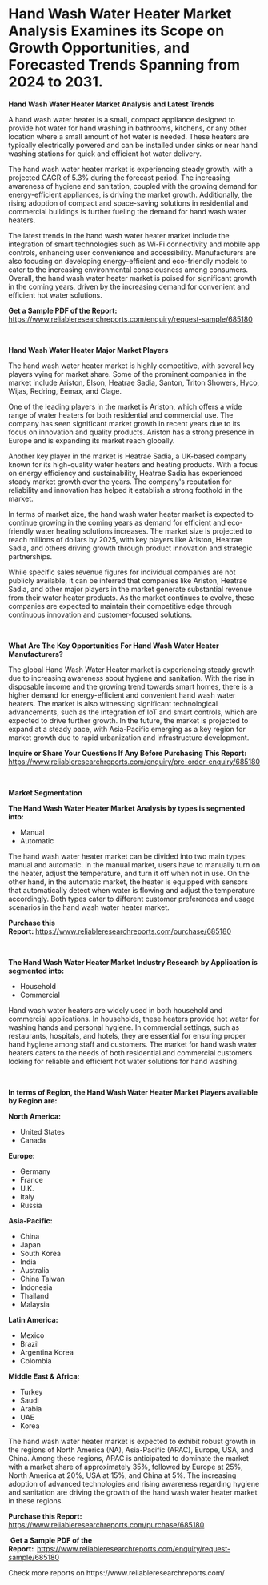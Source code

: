 <p><h1>Hand Wash Water Heater Market Analysis Examines its Scope on Growth Opportunities, and Forecasted Trends Spanning from 2024 to 2031.</h1></p><p><strong>Hand Wash Water Heater Market Analysis and Latest Trends</strong></p>
<p><p>A hand wash water heater is a small, compact appliance designed to provide hot water for hand washing in bathrooms, kitchens, or any other location where a small amount of hot water is needed. These heaters are typically electrically powered and can be installed under sinks or near hand washing stations for quick and efficient hot water delivery.</p><p>The hand wash water heater market is experiencing steady growth, with a projected CAGR of 5.3% during the forecast period. The increasing awareness of hygiene and sanitation, coupled with the growing demand for energy-efficient appliances, is driving the market growth. Additionally, the rising adoption of compact and space-saving solutions in residential and commercial buildings is further fueling the demand for hand wash water heaters.</p><p>The latest trends in the hand wash water heater market include the integration of smart technologies such as Wi-Fi connectivity and mobile app controls, enhancing user convenience and accessibility. Manufacturers are also focusing on developing energy-efficient and eco-friendly models to cater to the increasing environmental consciousness among consumers. Overall, the hand wash water heater market is poised for significant growth in the coming years, driven by the increasing demand for convenient and efficient hot water solutions.</p></p>
<p><strong>Get a Sample PDF of the Report:&nbsp;</strong> <a href="https://www.reliableresearchreports.com/enquiry/request-sample/685180">https://www.reliableresearchreports.com/enquiry/request-sample/685180</a></p>
<p>&nbsp;</p>
<p><strong>Hand Wash Water Heater Major Market Players</strong></p>
<p><p>The hand wash water heater market is highly competitive, with several key players vying for market share. Some of the prominent companies in the market include Ariston, Elson, Heatrae Sadia, Santon, Triton Showers, Hyco, Wijas, Redring, Eemax, and Clage.</p><p>One of the leading players in the market is Ariston, which offers a wide range of water heaters for both residential and commercial use. The company has seen significant market growth in recent years due to its focus on innovation and quality products. Ariston has a strong presence in Europe and is expanding its market reach globally.</p><p>Another key player in the market is Heatrae Sadia, a UK-based company known for its high-quality water heaters and heating products. With a focus on energy efficiency and sustainability, Heatrae Sadia has experienced steady market growth over the years. The company's reputation for reliability and innovation has helped it establish a strong foothold in the market.</p><p>In terms of market size, the hand wash water heater market is expected to continue growing in the coming years as demand for efficient and eco-friendly water heating solutions increases. The market size is projected to reach millions of dollars by 2025, with key players like Ariston, Heatrae Sadia, and others driving growth through product innovation and strategic partnerships.</p><p>While specific sales revenue figures for individual companies are not publicly available, it can be inferred that companies like Ariston, Heatrae Sadia, and other major players in the market generate substantial revenue from their water heater products. As the market continues to evolve, these companies are expected to maintain their competitive edge through continuous innovation and customer-focused solutions.</p></p>
<p>&nbsp;</p>
<p><strong>What Are The Key Opportunities For Hand Wash Water Heater Manufacturers?</strong></p>
<p><p>The global Hand Wash Water Heater market is experiencing steady growth due to increasing awareness about hygiene and sanitation. With the rise in disposable income and the growing trend towards smart homes, there is a higher demand for energy-efficient and convenient hand wash water heaters. The market is also witnessing significant technological advancements, such as the integration of IoT and smart controls, which are expected to drive further growth. In the future, the market is projected to expand at a steady pace, with Asia-Pacific emerging as a key region for market growth due to rapid urbanization and infrastructure development.</p></p>
<p><strong>Inquire or Share Your Questions If Any Before Purchasing This Report:</strong> <a href="https://www.reliableresearchreports.com/enquiry/pre-order-enquiry/685180">https://www.reliableresearchreports.com/enquiry/pre-order-enquiry/685180</a></p>
<p>&nbsp;</p>
<p><strong>Market Segmentation</strong></p>
<p><strong>The Hand Wash Water Heater Market Analysis by types is segmented into:</strong></p>
<p><ul><li>Manual</li><li>Automatic</li></ul></p>
<p><p>The hand wash water heater market can be divided into two main types: manual and automatic. In the manual market, users have to manually turn on the heater, adjust the temperature, and turn it off when not in use. On the other hand, in the automatic market, the heater is equipped with sensors that automatically detect when water is flowing and adjust the temperature accordingly. Both types cater to different customer preferences and usage scenarios in the hand wash water heater market.</p></p>
<p><strong>Purchase this Report:&nbsp;</strong><a href="https://www.reliableresearchreports.com/purchase/685180">https://www.reliableresearchreports.com/purchase/685180</a></p>
<p>&nbsp;</p>
<p><strong>The Hand Wash Water Heater Market Industry Research by Application is segmented into:</strong></p>
<p><ul><li>Household</li><li>Commercial</li></ul></p>
<p><p>Hand wash water heaters are widely used in both household and commercial applications. In households, these heaters provide hot water for washing hands and personal hygiene. In commercial settings, such as restaurants, hospitals, and hotels, they are essential for ensuring proper hand hygiene among staff and customers. The market for hand wash water heaters caters to the needs of both residential and commercial customers looking for reliable and efficient hot water solutions for hand washing.</p></p>
<p>&nbsp;</p>
<p><strong>In terms of Region, the Hand Wash Water Heater Market Players available by Region are:</strong></p>
<p>
    <p> <strong> North America: </strong>
        <ul>
            <li>United States</li>
            <li>Canada</li>
        </ul>
        </p> 
    <p> <strong> Europe: </strong>
        <ul>
            <li>Germany</li>
            <li>France</li>
            <li>U.K.</li>
            <li>Italy</li>
            <li>Russia</li>
        </ul>
        </p> 
    <p> <strong> Asia-Pacific: </strong>
        <ul>
            <li>China</li>
            <li>Japan</li>
            <li>South Korea</li>
            <li>India</li>
            <li>Australia</li>
            <li>China Taiwan</li>
            <li>Indonesia</li>
            <li>Thailand</li>
            <li>Malaysia</li>
        </ul>
        </p> 
    <p> <strong> Latin America: </strong>
        <ul>
            <li>Mexico</li>
            <li>Brazil</li>
            <li>Argentina Korea</li>
            <li>Colombia</li>
        </ul>
        </p> 
    <p> <strong> Middle East & Africa: </strong>
        <ul>
            <li>Turkey</li>
            <li>Saudi</li>
            <li>Arabia</li>
            <li>UAE</li>
            <li>Korea</li>
        </ul>
    </p>
    </p>
<p><p>The hand wash water heater market is expected to exhibit robust growth in the regions of North America (NA), Asia-Pacific (APAC), Europe, USA, and China. Among these regions, APAC is anticipated to dominate the market with a market share of approximately 35%, followed by Europe at 25%, North America at 20%, USA at 15%, and China at 5%. The increasing adoption of advanced technologies and rising awareness regarding hygiene and sanitation are driving the growth of the hand wash water heater market in these regions.</p></p>
<p><strong>Purchase this Report: </strong><a href="https://www.reliableresearchreports.com/purchase/685180">https://www.reliableresearchreports.com/purchase/685180</a></p>
<p>&nbsp;<strong>Get a Sample PDF of the Report:&nbsp;&nbsp;</strong><a href="https://www.reliableresearchreports.com/enquiry/request-sample/685180">https://www.reliableresearchreports.com/enquiry/request-sample/685180</a></p>
<p><strong></strong></p>
<p>Check more reports on https://www.reliableresearchreports.com/</p>